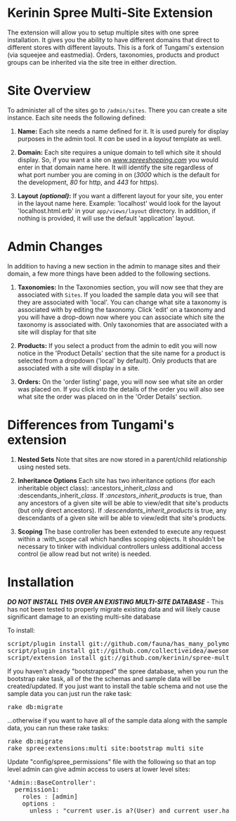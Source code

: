 # Kerinin Spree Multi-Site Extension

The extension will allow you to setup multiple sites with one spree installation.  It gives you the ability to have different domains that direct to different stores with different layouts.  This is a fork of Tungami's extension (via squeejee and eastmedia). Orders, taxonomies, products and product groups can be inherited via the site tree in either direction.

# Site Overview

To administer all of the sites go to `/admin/sites`.  There you can create a site instance.  Each site needs the following defined:

1. **Name:** Each site needs a name defined for it.  It is used purely for display purposes in the admin tool.  It _can_ be used in a _layout_ template as well.

2. **Domain:** Each site requires a unique domain to tell which site it should display.  So, if you want a site on _www.spreeshopping.com_ you would enter in that domain name here.  It will identify the site regardless of what port number you are coming in on (_3000_ which is the default for the development, _80_ for http, and _443_ for https).

3. **Layout _(optional)_:** If you want a different layout for your site, you enter in the layout name here.  Example: 'localhost' would look for the layout 'localhost.html.erb' in your `app/views/layout` directory.  In addition, if nothing is provided, it will use the default 'application' layout.

# Admin Changes
In addition to having a new section in the admin to manage sites and their domain, a few more things have been added to the following sections.

1. **Taxonomies:** In the Taxonomies section, you will now see that they are associated with `Sites`.  If you loaded the sample data you will see that they are associated with 'local'.  You can change what site a taxonomy is associated with by editing the taxonomy.  Click 'edit' on a taxonomy and you will have a drop-down now where you can associate which site the taxonomy is associated with.  Only taxonomies that are associated with a site will display for that site

2. **Products:** If you select a product from the admin to edit you will now notice in the 'Product Details' section that the site name for a product is selected from a dropdown ('local' by default).  Only products that are associated with a site will display in a site.

3. **Orders:** On the 'order listing' page, you will now see what site an order was placed on.  If you click into the details of the order you will also see what site the order was placed on in the 'Order Details' section.

# Differences from Tungami's  extension

1. **Nested Sets** Note that sites are now stored in a parent/child relationship using nested sets.  

2. **Inheritance Options** Each site has two inheritance options (for each inheritable object class): :ancestors\_inherit\_*class* and :descendants\_inherit\_*class*.  If *:ancestors\_inherit\_products* is true, than any ancestors of a given site will be able to view/edit that site's products (but only direct ancestors).  If *:descendants\_inherit\_products* is true, any descendants of a given site will be able to view/edit that site's products.

3. **Scoping** The base controller has been extended to execute any request within a :with_scope call which handles scoping objects.  It shouldn't be necessary to tinker with individual controllers unless additional access control (ie allow read but not write) is needed.

# Installation

***DO NOT INSTALL THIS OVER AN EXISTING MULTI-SITE DATABASE*** - This has not been tested to properly migrate existing data and will likely cause significant damage to an existing multi-site database

To install:
<pre>
script/plugin install git://github.com/fauna/has_many_polymorphs.git
script/plugin install git://github.com/collectiveidea/awesome_nested_set.git  
script/extension install git://github.com/kerinin/spree-multi-site.git
</pre>

If you haven't already "bootstrapped" the spree database, when you run the bootstrap rake task, all of the the schemas and sample data will be created/updated.  If you just want to install the table schema and not use the sample data you can just run the rake task:
<pre>
rake db:migrate
</pre>
...otherwise if you want to have all of the sample data along with the sample data, you can run these rake tasks:
<pre>
rake db:migrate
rake spree:extensions:multi_site:bootstrap_multi_site
</pre>

Update "config/spree_permissions" file with the following so that an top level admin can give admin access to users at lower level sites:

<pre>
'Admin::BaseController':
  permission1:
    roles : [admin]
    options :
      unless : "current_user.is_a?(User) and current_user.has_role?('admin_' + current_site.name)"
</pre>

